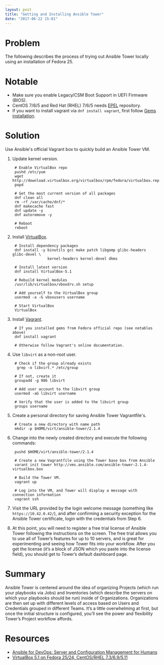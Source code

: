 ```yaml
---
layout: post
title: "Getting and Installing Ansible Tower"
date: "2017-06-22 15:01"
---
```


# Problem

The following describes the process of trying out Ansible Tower locally using an installation of Fedora 25.

# Notable

* Make sure you enable Legacy/CSM Boot Support in UEFI Firmware (BIOS).
* CentOS 7/6/5 and Red Hat (RHEL) 7/6/5 needs [EPEL][1] repository.
* If you want to install vagrant via `dnf install vagrant`, first follow [Gems installation][2].

# Solution

Use Ansible's official Vagrant box to quickly build an Ansible Tower VM.

1. Update kernel version.

        # Enable VirtualBox repo
        pushd /etc/yum
        wget http://download.virtualbox.org/virtualbox/rpm/fedora/virtualbox.repo
        popd

        # Get the most current version of all packages
        dnf clean all
        rm -rf /var/cache/dnf/*
        dnf makecache fast
        dnf update -y
        dnf autoremove -y

        # Reboot
        reboot

2. Install [VirtualBox][3].

        # Install dependency packages
        dnf install -y binutils gcc make patch libgomp glibc-headers glibc-devel \
                       kernel-headers kernel-devel dkms

        # Install latest version
        dnf install VirtualBox-5.1

        # Rebuild kernel modules
        /usr/lib/virtualbox/vboxdrv.sh setup

        # Add yourself to the VirtualBox group
        usermod -a -G vboxusers username

        # Start VirtualBox
        VirtualBox

3. Install [Vagrant][4].

        # If you installed gems from Fedora official repo (see notables above)
        dnf install vagrant

        # Otherwise follow Vagrant's online documentation.

4. Use `libvirt` as a non-root user.

        # Check if the group already exists
         grep -o libvirt.* /etc/group

        # If not, create it
        groupadd -g 986 libvirt

        # Add user account to the libvirt group
        usermod -aG libvirt username

        # Verify that the user is added to the libvirt group
        groups username

4. Create a personal directory for saving Ansible Tower Vagrantfile's.

        # Create a new directory with name path
        mkdir -p $HOME/virt/ansible-tower/2.1.4

5. Change into the newly created directory and execute the following commands:

        pushd $HOME/virt/ansible-tower/2.1.4

        # Create a new Vagrantfile using the Tower base box from Ansible
        varant init tower http://vms.ansible.com/ansible-tower-2.1.4-virtualbox.box

        # Build the Tower VM.
        vagrant up

        # Log into the VM, and Tower will display a message with connection information
        vagrant ssh

6. Visit the URL provided by the login welcome message (something like `https://10.42.0.42/`), and after confirming a security exception for the Ansible Tower certificate, login with the credentials from Step 6.

7. At this point, you will need to register a free trial license of Ansible Tower following the instructions on the screen. The free trial allows you to use all of Tower’s features for up to 10 servers, and is great for experimenting and seeing how Tower fits into your workflow. After you get the license (it’s a block of JSON which you paste into the license field), you should get to Tower’s default dashboard page.

# Summary

Ansible Tower is centered around the idea of organizing Projects (which run your playbooks via Jobs) and Inventories (which describe the servers on which your playbooks should be run) inside of Organizations. Organizations are then set up with different levels of access based on Users and Credentials grouped in different Teams. It’s a little overwhelming at first, but once the initial structure is configured, you’ll see the power and flexibility Tower’s Project workflow affords.

# Resources

* [Ansible for DevOps: Server and Configuration Management for Humans][5]
* [VirtualBox 5.1 on Fedora 25/24, CentOS/RHEL 7.3/6.9/5.11][6]

[1]: https://fedoraproject.org/wiki/EPEL
[2]: https://developer.fedoraproject.org/tech/languages/ruby/gems-installation.html
[3]: https://www.virtualbox.org/wiki/Downloads
[4]: https://www.vagrantup.com/downloads.html
[5]: https://www.ansiblefordevops.com/
[6]: https://www.if-not-true-then-false.com/2010/install-virtualbox-with-yum-on-fedora-centos-red-hat-rhel/
